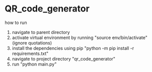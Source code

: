 # QR_code_generator

how to run 

1. navigate to parent directory
2. activate virtual environment by running  "source env/bin/activate" (ignore quotations)
3. install the dependencies using pip "python -m pip install -r requirements.txt"
4. navigate to project directory "qr_code_generator"
5. run "python main.py"
